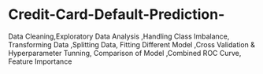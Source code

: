 # Credit-Card-Default-Prediction-
Data Cleaning,Exploratory Data Analysis ,Handling Class Imbalance, Transforming Data ,Splitting Data, Fitting Different Model ,Cross Validation &amp; Hyperparameter  Tunning, Comparison of Model ,Combined ROC Curve, Feature Importance
